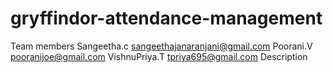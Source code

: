 # gryffindor-attendance-management
Team members
Sangeetha.c
sangeethajanaranjani@gmail.com
Poorani.V
pooranijoe@gmail.com
VishnuPriya.T
tpriya695@gmail.com
Description

